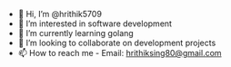 - 👋 Hi, I’m @hrithik5709
- 👀 I’m interested in software development
- 🌱 I’m currently learning golang
- 💞️ I’m looking to collaborate on development projects
- 📫 How to reach me - Email: hrithiksing80@gmail.com

<!---
hrithik5709/hrithik5709 is a ✨ special ✨ repository because its `README.md` (this file) appears on your GitHub profile.
You can click the Preview link to take a look at your changes.
--->
